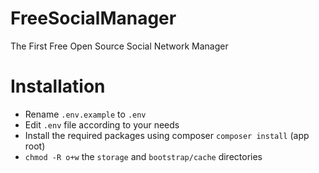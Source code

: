 # FreeSocialManager

The First Free Open Source Social Network Manager

# Installation

- Rename `.env.example` to `.env`
- Edit `.env` file according to your needs
- Install the required packages using composer `composer install` (app root)
- `chmod -R o+w` the `storage` and `bootstrap/cache` directories


